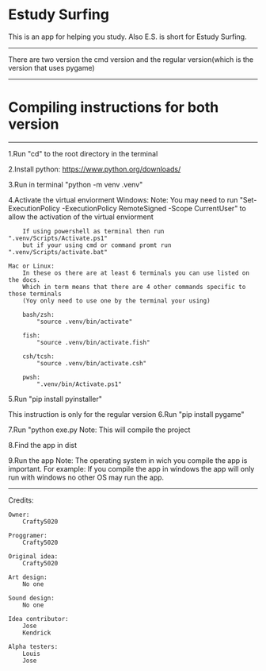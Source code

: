 # Estudy Surfing

This is an app for helping you study. Also E.S. is short for Estudy Surfing. 
______________________________________________________________________________
There are two version the cmd version and the regular version(which is the version that uses pygame)
______________________________________________________________________________
# Compiling instructions for both version
______________________________________________________________________________

1.Run "cd" to the root directory in the terminal

2.Install python: https://www.python.org/downloads/

3.Run in terminal "python -m venv .venv"

4.Activate the virtual enviorment
    Windows:
        Note: You may need to run "Set-ExecutionPolicy -ExecutionPolicy RemoteSigned -Scope CurrentUser" to allow the activation of the virtual enviorment

        If using powershell as terminal then run ".venv/Scripts/Activate.ps1"
        but if your using cmd or command promt run ".venv/Scripts/activate.bat"
    
    Mac or Linux:
        In these os there are at least 6 terminals you can use listed on the docs.
        Which in term means that there are 4 other commands specific to those terminals
        (Yoy only need to use one by the terminal your using)

        bash/zsh:
            "source .venv/bin/activate"
        
        fish:
            "source .venv/bin/activate.fish"
        
        csh/tcsh:
            "source .venv/bin/activate.csh"

        pwsh: 
            ".venv/bin/Activate.ps1"
5.Run "pip install pyinstaller"

This instruction is only for the regular version
    6.Run "pip install pygame"

7.Run "python exe.py
    Note: This will compile the project

8.Find the app in dist

9.Run the app
    Note: The operating system in wich you compile the app is important.
          For example: If you compile the app in windows the app will only run with windows
          no other OS may run the app.

------------------------------------------------------------------------------
Credits:

    Owner:
        Crafty5020

    Proggramer:
        Crafty5020

    Original idea:
        Crafty5020

    Art design:
        No one

    Sound design:
        No one

    Idea contributor:
        Jose
        Kendrick

    Alpha testers:
        Louis
        Jose